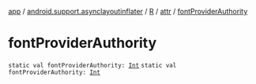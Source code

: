 [app](../../../index.md) / [android.support.asynclayoutinflater](../../index.md) / [R](../index.md) / [attr](index.md) / [fontProviderAuthority](./font-provider-authority.md)

# fontProviderAuthority

`static val fontProviderAuthority: `[`Int`](https://kotlinlang.org/api/latest/jvm/stdlib/kotlin/-int/index.html)
`static val fontProviderAuthority: `[`Int`](https://kotlinlang.org/api/latest/jvm/stdlib/kotlin/-int/index.html)